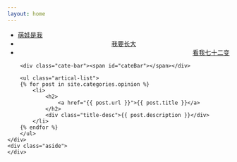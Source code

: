 ```yaml
---
layout: home
---
```


<div class="index-content opinion">
    <div class="section">
        <ul class="artical-cate">
            <li><a href="/"><span>萌娃是我</span></a></li>
            <li class="on" style="text-align:center"><a href="/opinion"><span>我要长大</span></a></li>
            <li style="text-align:right"><a href="/project"><span>看我七十二变</span></a></li>
        </ul>

        <div class="cate-bar"><span id="cateBar"></span></div>

        <ul class="artical-list">
        {% for post in site.categories.opinion %}
            <li>
                <h2>
                    <a href="{{ post.url }}">{{ post.title }}</a>
                </h2>
                <div class="title-desc">{{ post.description }}</div>
            </li>
        {% endfor %}
        </ul>
    </div>
    <div class="aside">
    </div>
</div>
